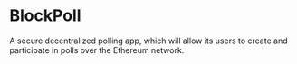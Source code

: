 # BlockPoll
A secure decentralized polling app, which will allow its users to create and participate in polls over the Ethereum network.
